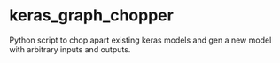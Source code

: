 # keras_graph_chopper
Python script to chop apart existing keras models and gen a new model with arbitrary inputs and outputs.
